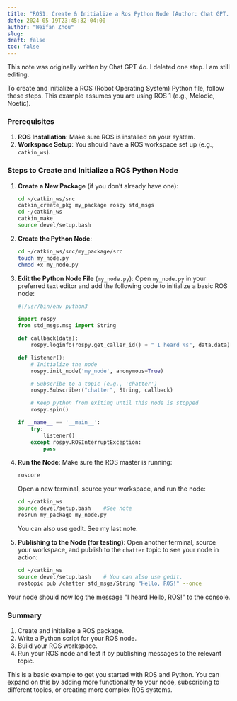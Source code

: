 ```yaml
---
title: "ROS1: Create & Initialize a Ros Python Node (Author: Chat GPT. I am still editing)"
date: 2024-05-19T23:45:32-04:00
author: "Weifan Zhou"
slug:
draft: false
toc: false
---
```

<div class = "reminder">This note was originally written by Chat GPT 4o. I deleted one step. I am still editing.</div>

To create and initialize a ROS (Robot Operating System) Python file, follow these steps. This example assumes you are using ROS 1 (e.g., Melodic, Noetic).

### Prerequisites
1. **ROS Installation**: Make sure ROS is installed on your system.
2. **Workspace Setup**: You should have a ROS workspace set up (e.g., `catkin_ws`).

### Steps to Create and Initialize a ROS Python Node

1. **Create a New Package** (if you don’t already have one):
   ```bash
   cd ~/catkin_ws/src
   catkin_create_pkg my_package rospy std_msgs
   cd ~/catkin_ws
   catkin_make
   source devel/setup.bash
   ```

2. **Create the Python Node**:
   ```bash
   cd ~/catkin_ws/src/my_package/src
   touch my_node.py
   chmod +x my_node.py
   ```

3. **Edit the Python Node File** (`my_node.py`):
   Open `my_node.py` in your preferred text editor and add the following code to initialize a basic ROS node:
   ```python
   #!/usr/bin/env python3

   import rospy
   from std_msgs.msg import String

   def callback(data):
       rospy.loginfo(rospy.get_caller_id() + " I heard %s", data.data)

   def listener():
       # Initialize the node
       rospy.init_node('my_node', anonymous=True)

       # Subscribe to a topic (e.g., 'chatter')
       rospy.Subscriber("chatter", String, callback)

       # Keep python from exiting until this node is stopped
       rospy.spin()

   if __name__ == '__main__':
       try:
           listener()
       except rospy.ROSInterruptException:
           pass
   ```

4. **Run the Node**:
   Make sure the ROS master is running:
   ```bash
   roscore
   ```

   Open a new terminal, source your workspace, and run the node:
   ```bash
   cd ~/catkin_ws
   source devel/setup.bash    #See note
   rosrun my_package my_node.py
   ```

   <div class = "note">You can also use gedit. See my last note.</div>

5. **Publishing to the Node (for testing)**:
   Open another terminal, source your workspace, and publish to the `chatter` topic to see your node in action:
   ```bash
   cd ~/catkin_ws
   source devel/setup.bash    # You can also use gedit.
   rostopic pub /chatter std_msgs/String "Hello, ROS!" --once
   ```

Your node should now log the message "I heard Hello, ROS!" to the console.

### Summary
1. Create and initialize a ROS package.
2. Write a Python script for your ROS node.
3. Build your ROS workspace.
4. Run your ROS node and test it by publishing messages to the relevant topic.

This is a basic example to get you started with ROS and Python. You can expand on this by adding more functionality to your node, subscribing to different topics, or creating more complex ROS systems.